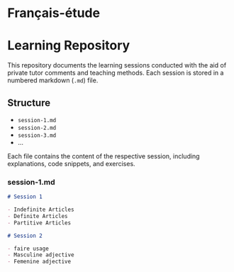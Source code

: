 # Français-étude

# Learning Repository

This repository documents the learning sessions conducted with the aid of private tutor comments and teaching methods. Each session is stored in a numbered markdown (`.md`) file.

## Structure

- `session-1.md`
- `session-2.md`
- `session-3.md`
- ...

Each file contains the content of the respective session, including explanations, code snippets, and exercises.


### session-1.md

```markdown
# Session 1

- Indefinite Articles
- Definite Articles
- Partitive Articles

# Session 2

- faire usage
- Masculine adjective
- Femenine adjective

